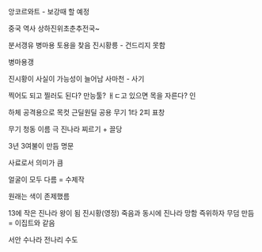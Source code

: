 앙코르와트 - 보강때 할 예정

중국 역사 상하진위초춘추전국~

분서갱유
병마용
토용을 찾음
진시황릉 - 건드리지 못함

병마용갱

진시황이 사실이 가능성이 늘어남
사마천 - 사기

찍어도 되고 찔러도 된다?
만능툴?
ㅐㄷ고 있으면 목을 자른다?
인

하체 공격용으로 
목컷
근딜원딜 공용 무기
1타 2피
표창

무기 청동 이름 극 진나라
찌르기 + 끌당

3년 3여불이 만듬
명문

사료로서 의미가 큼

얼굴이 모두 다름 = 수제작

원래는 색이 존제했름

13에 작은 진나라 왕이 됨 진시황(영정)
죽음과 동시에 진나라 망함
즉위하자 무덤 만듬 = 이집트와 같음

서안 수나라 전나리 수도
